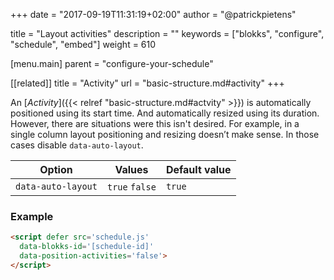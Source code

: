 +++
date            = "2017-09-19T11:31:19+02:00"
author          = "@patrickpietens"

title           = "Layout activities"
description     = ""
keywords        = ["blokks", "configure", "schedule", "embed"]
weight          = 610

[menu.main]
parent          = "configure-your-schedule"

[[related]]
title = "Activity"
url = "basic-structure.md#activity"
+++

An [*Activity*]({{< relref "basic-structure.md#actvity" >}}) is automatically positioned using its start time. And automatically resized using its duration. However, there are situations were this isn't desired. For example, in a single column layout positioning and resizing doesn’t make sense. In those cases disable `data-auto-layout`.

| Option | Values | Default value |
|--------|--------|---------------|
| `data-auto-layout` | `true` `false` | `true` |

### Example

```html
<script	defer src='schedule.js'
  data-blokks-id='[schedule-id]'
  data-position-activities='false'>
</script>
```
